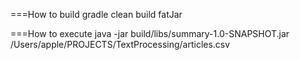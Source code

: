 ===How to build
gradle clean build fatJar

===How to execute
java -jar build/libs/summary-1.0-SNAPSHOT.jar /Users/apple/PROJECTS/TextProcessing/articles.csv
